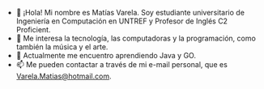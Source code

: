 - 👋 ¡Hola! Mi nombre es Matías Varela. Soy estudiante universitario de Ingeniería en Computación en UNTREF y Profesor de Inglés C2 Proficient.
- 👀 Me interesa la tecnología, las computadoras y la programación, como también la música y el arte.
- 🌱 Actualmente me encuentro aprendiendo Java y GO.
- 📫 Me pueden contactar a través de mi e-mail personal, que es Varela.Matias@hotmail.com.

<!---
Varela7544/Varela7544 is a ✨ special ✨ repository because its `README.md` (this file) appears on your GitHub profile.
You can click the Preview link to take a look at your changes.
--->
